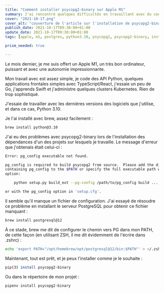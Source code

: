 ```yaml
---
title: "Comment installer psycopg2-binary sur Apple M1"
summary: J'ai rencontré quelques difficultés en travaillant avec du code Python accédant à des bases de données PostgreSQL. Voici comment j'ai résolu le problème.
cover: "2021-10-17.png"
cover_alt: "couverture de l'article sur l'installation de psycopg2-binary sur mac m1"
publish_date: 2021-10-17T09:30:00+01:00
update_date: 2021-10-17T09:30:00+01:00
tags: [apple, m1, postgres, python3.10, psycopg2, psycopg2-binary, installation]

prism_needed: true

---
```


Le mois dernier, je me suis offert un Apple M1, un très bon ordinateur, puissant et avec une autonomie impressionnante.

Mon travail avec est assez simple, je code des API Python, quelques applications frontales simples avec TypeScript/React, j'essaie un peu de Go, j'apprends Swift et j'administre quelques clusters Kubernetes. Rien de trop sophistiqué.

J'essaie de travailler avec les dernières versions des logiciels que j'utilise, et dans ce cas, Python 3.10.

Je l'ai installé avec brew, assez facilement :

```bash
brew install python@3.10
```

J'ai eu des problèmes avec psycopg2-binary lors de l'installation des dépendances d'un des projets sur lesquels je travaille. Le message d'erreur que j'obtenais était celui-ci :

```bash
Error: pg_config executable not found.

pg_config is required to build psycopg2 from source.  Please add the directory
containing pg_config to the $PATH or specify the full executable path with the
option:

    python setup.py build_ext --pg-config /path/to/pg_config build ...

or with the pg_config option in 'setup.cfg'.
```

Il semble qu'il manque un fichier de configuration. J'ai essayé de résoudre ce problème en installant le serveur PostgreSQL pour obtenir ce fichier manquant :

```bash
brew install postgresql@12
```

À ce stade, brew me dit de configurer le chemin vers PG dans mon PATH, de cette façon (en utilisant ZSH, il me dit évidemment de l'écrire dans .zshrc) :

```bash
echo 'export PATH="/opt/homebrew/opt/postgresql@12/bin:$PATH"' > ~/.zshrc
```

Maintenant, tout est prêt, et je peux l'installer comme je le souhaite :

```bash
pip(3) install psycopg2-binary
```

Ou dans le répertoire de mon projet :

```bash
pipenv install psycopg2-binary
```
